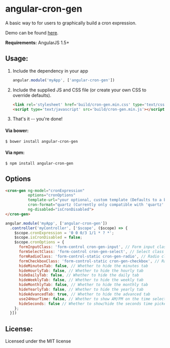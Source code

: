 angular-cron-gen
===================

A basic way to for users to graphically build a cron expression.

Demo can be found [here](https://khauth.github.io/angular-cron-gen/).

**Requirements:** AngularJS 1.5+

## Usage:

1. Include the dependency in your app

    ```js
    angular.module('myApp', ['angular-cron-gen'])
    ```

2. Include the supplied JS and CSS file (or create your own CSS to override defaults).

    ```html
    <link rel='stylesheet' href='build/cron-gen.min.css' type='text/css' media='all' />
    <script type='text/javascript' src='build/cron-gen.min.js'></script>
    ```

3. That's it -- you're done!

#### Via bower:
```
$ bower install angular-cron-gen
```
#### Via npm:
```
$ npm install angular-cron-gen
```

## Options

```html
<cron-gen ng-model="cronExpression" 
          options="cronOptions" 
          template-url="your optional, custom template (Defaults to a bootstrap 3 template)"
          cron-format="quartz (Currently only compatible with 'quartz' and defaults to 'quartz')"
          ng-disabled="isCronDisabled">
</cron-gen>
```

```js
angular.module('myApp', ['angular-cron-gen'])
  .controller('myController', ['$scope', ($scope) => {
    $scope.cronExpression = '0 0 0/3 1/1 * ? *';
    $scope.isCronDisabled = false;
    $scope.cronOptions = {
      formInputClass: 'form-control cron-gen-input', // Form input class override
      formSelectClass: 'form-control cron-gen-select', // Select class override
      formRadioClass: 'form-control-static cron-gen-radio', // Radio class override
      formCheckboxClass: 'form-control-static cron-gen-checkbox', // Radio class override
      hideMinutesTab: false, // Whether to hide the minutes tab
      hideHourlyTab: false, // Whether to hide the hourly tab
      hideDailyTab: false, // Whether to hide the daily tab
      hideWeeklyTab: false, // Whether to hide the weekly tab
      hideMonthlyTab: false, // Whether to hide the monthly tab
      hideYearlyTab: false, // Whether to hide the yearly tab
      hideAdvancedTab: true, // Whether to hide the advanced tab
      use24HourTime: false, // Whether to show AM/PM on the time selectors
      hideSeconds: false // Whether to show/hide the seconds time picker
    };
  }])
```

## License:
Licensed under the MIT license
